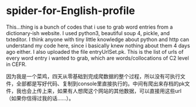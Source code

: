 # spider-for-English-profile

This...thing is a bunch of codes that i use to grab word entries from a dictionary-ish website. I used python3, beautiful soup 4, pickle, and txteditor.
I think anyone with tiny little knowledge about python and http can understand my code here, since i basically knew nothing about them 4 days ago either.
I also uploaded the file entryUrlSet.pk. This is the list of urls of every word entry i wanted to grab, which are words/collocations of C2 level in CEFR.

因为我是一个菜鸡，四天从零基础到完成爬数据的整个过程，所以没有可执行文件，全部都是写好代码、复制到console里直接执行的。中间有爬出来存档的pk文件，我也会上传上来，如果有人想爬这个网站的其他数据，可以直接用这些url（如果你信得过我的话……）。
